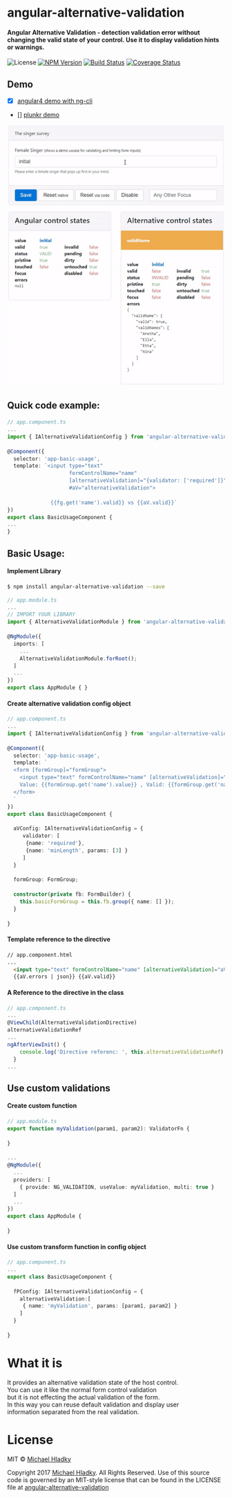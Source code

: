 # angular-alternative-validation

#### Angular Alternative Validation - detection validation error without changing the valid state of your control. Use it to display validation hints or warnings.

![License](https://img.shields.io/npm/l/angular-alternative-validation.svg)
[![NPM Version](https://img.shields.io/npm/v/angular-alternative-validation.svg)](https://www.npmjs.com/package/angular-alternative-validation)
[![Build Status](https://travis-ci.org/BioPhoton/angular-alternative-validation.svg?branch=master)](https://travis-ci.org/BioPhoton/angular-alternative-validation)
[![Coverage Status](https://coveralls.io/repos/github/BioPhoton/angular-alternative-validation/badge.svg?branch=master)](https://coveralls.io/github/BioPhoton/angular-alternative-validation?branch=master)

## Demo

- [x] [angular4 demo with ng-cli](https://github.com/BioPhoton/angular-alternative-validation/tree/master/examples/angular4)
- [] [plunkr demo]()


![Angular-Alternative-Validation](https://raw.githubusercontent.com/BioPhoton/angular-alternative-validation/master/resources/demo.gif)

## Quick code example:
``` typescript
// app.component.ts
...
import { IAlternativeValidationConfig } from 'angular-alternative-validation/struct/alternative-validation-config';

@Component({
  selector: 'app-basic-usage',
  template: `<input type="text"
                    formControlName="name" 
                    [alternativeValidation]="{validator: ['required']}"
                    #aV="alternativeValidation">
                    
              {{fg.get('name').valid}} vs {{aV.valid}}`
})
export class BasicUsageComponent {
...
}

```


## Basic Usage:

#### Implement Library

``` bash
$ npm install angular-alternative-validation --save
```

``` typescript
// app.module.ts
...
// IMPORT YOUR LIBRARY
import { AlternativeValidationModule } from 'angular-alternative-validation';

@NgModule({
  imports: [
    ...
    AlternativeValidationModule.forRoot();
  ]
  ...
})
export class AppModule { }

```


#### Create alternative validation config object

``` typescript
// app.component.ts
...
import { IAlternativeValidationConfig } from 'angular-alternative-validation/struct/alternative-validation-config';

@Component({
  selector: 'app-basic-usage',
  template: `
  <form [formGroup]="formGroup">
    <input type="text" formControlName="name" [alternativeValidation]="aVConfig">
    Value: {{formGroup.get('name').value}} , Valid: {{formGroup.get('name').valid}}
  </form>
  `
})
export class BasicUsageComponent {

  aVConfig: IAlternativeValidationConfig = {
     validator: [ 
      {name: 'required'},
      {name: 'minLength', params: [3] }
     ]
  }

  formGroup: FormGroup;
  
  constructor(private fb: FormBuilder) {
    this.basicFormGroup = this.fb.group({ name: [] });
  }

}

```

#### Template reference to the directive

``` html
// app.component.html
... 
  <input type="text" formControlName="name" [alternativeValidation]="aVConfig" #aV="alternativeValidation">
  {{aV.errors | json}} {{aV.valid}}
```

#### A Reference to the directive in the class

``` typescript
// app.component.ts
... 
@ViewChild(AlternativeValidationDirective)
alternativeValidationRef
...
ngAfterViewInit() {
    console.log('Directive referenc: ', this.alternativeValidationRef);
  }
...
```

## Use custom validations

#### Create custom function

``` typescript
// app.module.ts
export function myValidation(param1, param2): ValidatorFn {
   
}

...
@NgModule({
  ...
  providers: [
    { provide: NG_VALIDATION, useValue: myValidation, multi: true }
  ]
  ...
})
export class AppModule {

}

```

#### Use custom transform function in config object

``` typescript
// app.component.ts
...
export class BasicUsageComponent {

  fPConfig: IAlternativeValidationConfig = {
    alternativeValidation:[
     { name: 'myValidation', params: [param1, param2] }
    ]
  }

}

```

# What it is

It provides an alternative validation state of the host control.  
You can use it like the normal form control validation  
but it is not effecting the actual validation of the form.  
In this way you can reuse default validation and display user  
information separated from the real validation.

# License

MIT © [Michael Hladky](mailto:michael@hladky.at)

Copyright 2017 [Michael Hladky](mailto:michael@hladky.at). All Rights Reserved.
Use of this source code is governed by an MIT-style license that
can be found in the LICENSE file at [angular-alternative-validation](https://github.com/BioPhoton/angular-alternative-validation/blob/master/LICENSE.txt)
